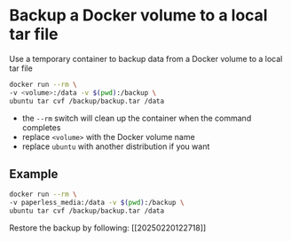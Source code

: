 # Backup a Docker volume to a local tar file

Use a temporary container to backup data from a Docker volume to a local tar file

```bash
docker run --rm \
-v <volume>:/data -v $(pwd):/backup \
ubuntu tar cvf /backup/backup.tar /data
```

- the `--rm` switch will clean up the container when the command completes
- replace `<volume>` with the Docker volume name
- replace `ubuntu` with another distribution if you want

## Example

```bash
docker run --rm \
-v paperless_media:/data -v $(pwd):/backup \
ubuntu tar cvf /backup/backup.tar /data
```

Restore the backup by following: [[20250220122718]]
